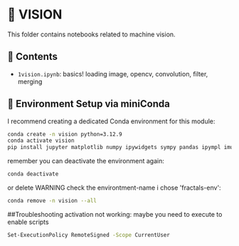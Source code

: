 # 🌌 VISION 

This folder contains notebooks related to machine vision.

## 🧠 Contents

- `1vision.ipynb`: basics! loading image, opencv, convolution, filter, merging

## 🧪 Environment Setup via miniConda

I recommend creating a dedicated Conda environment for this module:

```bash
conda create -n vision python=3.12.9
conda activate vision
pip install jupyter matplotlib numpy ipywidgets sympy pandas ipympl imutils torch opencv-python 
```

remember you can deactivate the environment again:
```bash
conda deactivate
```

or delete WARNING check the environtment-name i chose 'fractals-env':
```bash
conda remove -n vision --all
```

##Troubleshooting 
activation not working:
maybe you need to execute to enable scripts
```bash
Set-ExecutionPolicy RemoteSigned -Scope CurrentUser
```
